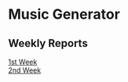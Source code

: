 # Music Generator
## Weekly Reports
[1st Week](https://github.com/sohvip/tiralabra/blob/main/documentation/weekly_report/weekly_report_1.md)  
[2nd Week](https://github.com/sohvip/tiralabra/blob/main/documentation/weekly_report/weekly_report_2.md)

